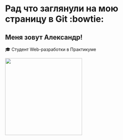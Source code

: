 # Рад что заглянули на мою страницу в Git :bowtie:
## Меня зовут Александр!
:mortar_board: Студент Web-разработки в Практикуме
<div id="header" align="left">
  <img src="https://media.giphy.com/media/JIX9t2j0ZTN9S/giphy.gif" width="250"/>
</div>



